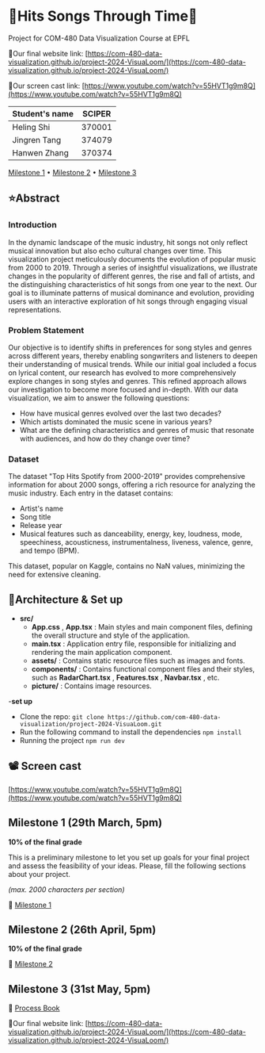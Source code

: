 # 🎵**Hits Songs Through Time**🎵

Project for COM-480 Data Visualization Course at EPFL

🚩Our final website link: [https://com-480-data-visualization.github.io/project-2024-VisuaLoom/](https://com-480-data-visualization.github.io/project-2024-VisuaLoom/)

🚩Our screen cast link: [https://www.youtube.com/watch?v=55HVT1g9m8Q](https://www.youtube.com/watch?v=55HVT1g9m8Q)

| Student's name | SCIPER |
| -------------- | ------ |
| Heling Shi     | 370001 |
| Jingren Tang   | 374079 |
| Hanwen Zhang   | 370374 |

[Milestone 1](Milestone1.pdf) • [Milestone 2](Milestone2.pdf) • [Milestone 3](Process_Book.pdf)

## ⭐Abstract

### Introduction

In the dynamic landscape of the music industry, hit songs not only reflect musical innovation but also echo cultural changes over time. This visualization project meticulously documents the evolution of popular music from 2000 to 2019. Through a series of insightful visualizations, we illustrate changes in the popularity of different genres, the rise and fall of artists, and the distinguishing characteristics of hit songs from one year to the next. Our goal is to illuminate patterns of musical dominance and evolution, providing users with an interactive exploration of hit songs through engaging visual representations.

### Problem Statement

Our objective is to identify shifts in preferences for song styles and genres across different years, thereby enabling songwriters and listeners to deepen their understanding of musical trends. While our initial goal included a focus on lyrical content, our research has evolved to more comprehensively explore changes in song styles and genres. This refined approach allows our investigation to become more focused and in-depth. With our data visualization, we aim to answer the following questions:

- How have musical genres evolved over the last two decades?
- Which artists dominated the music scene in various years?
- What are the defining characteristics and genres of music that resonate with audiences, and how do they change over time?

### Dataset

The dataset "Top Hits Spotify from 2000-2019" provides comprehensive information for about 2000 songs, offering a rich resource for analyzing the music industry. Each entry in the dataset contains:

- Artist's name
- Song title
- Release year
- Musical features such as danceability, energy, key, loudness, mode, speechiness, acousticness, instrumentalness, liveness, valence, genre, and tempo (BPM).

This dataset, popular on Kaggle, contains no NaN values, minimizing the need for extensive cleaning.

## 🚀Architecture & Set up

- **src/**
  - **App.css** , **App.tsx** : Main styles and main component files, defining the overall structure and style of the application.
  - **main.tsx** : Application entry file, responsible for initializing and rendering the main application component.
  - **assets/** : Contains static resource files such as images and fonts.
  - **components/** : Contains functional component files and their styles, such as **RadarChart.tsx** , **Features.tsx** , **Navbar.tsx** , etc.
  - **picture/** : Contains image resources.

-**set up**

  - Clone the repo: `git clone https://github.com/com-480-data-visualization/project-2024-VisuaLoom.git`
  - Run the following command to install the dependencies `npm install`
  - Running the project `npm run dev`
    
## 📽 Screen cast 
[https://www.youtube.com/watch?v=55HVT1g9m8Q](https://www.youtube.com/watch?v=55HVT1g9m8Q)

## Milestone 1 (29th March, 5pm)

**10% of the final grade**

This is a preliminary milestone to let you set up goals for your final project and assess the feasibility of your ideas.
Please, fill the following sections about your project.

_(max. 2000 characters per section)_

🚩 [Milestone 1](Milestone1.pdf)

## Milestone 2 (26th April, 5pm)

**10% of the final grade**

🚩 [Milestone 2](Milestone2.pdf)

## Milestone 3 (31st May, 5pm)

🚩  [Process Book](DV_Process_Book.pdf)

🚩Our final website link: [https://com-480-data-visualization.github.io/project-2024-VisuaLoom/](https://com-480-data-visualization.github.io/project-2024-VisuaLoom/)
